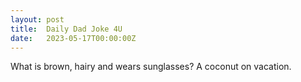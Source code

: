 ```yaml
---
layout: post
title:  Daily Dad Joke 4U
date:   2023-05-17T00:00:00Z
---
```

What is brown, hairy and wears sunglasses? A coconut on vacation.
